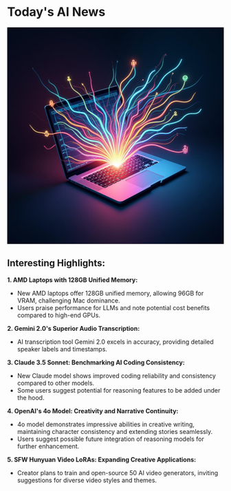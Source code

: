 
# Today's AI News

![Todays Image](pictures/20250220_101202.png)

## Interesting Highlights:

**1. AMD Laptops with 128GB Unified Memory:**
- New AMD laptops offer 128GB unified memory, allowing 96GB for VRAM, challenging Mac dominance.
- Users praise performance for LLMs and note potential cost benefits compared to high-end GPUs.


**2. Gemini 2.0's Superior Audio Transcription:**
- AI transcription tool Gemini 2.0 excels in accuracy, providing detailed speaker labels and timestamps.


**3. Claude 3.5 Sonnet: Benchmarking AI Coding Consistency:**
- New Claude model shows improved coding reliability and consistency compared to other models.
- Some users suggest potential for reasoning features to be added under the hood.


**4. OpenAI's 4o Model: Creativity and Narrative Continuity:**
- 4o model demonstrates impressive abilities in creative writing, maintaining character consistency and extending stories seamlessly.
- Users suggest possible future integration of reasoning models for further enhancement.


**5. SFW Hunyuan Video LoRAs: Expanding Creative Applications:**
- Creator plans to train and open-source 50 AI video generators, inviting suggestions for diverse video styles and themes.
